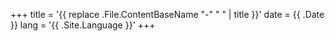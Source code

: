 +++
title = '{{ replace .File.ContentBaseName "-" " " | title }}'
date = {{ .Date }}
lang = '{{ .Site.Language }}'
+++
